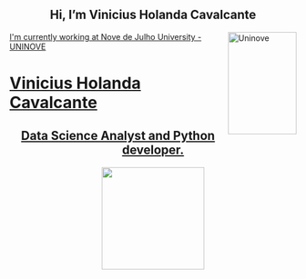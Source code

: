
<h2 align="center">  Hi, I’m Vinicius Holanda Cavalcante </h2>

<body>
  <div>
    <a href="https://www.uninove.br/">
    <img align="right" height="180em" width="120px" alt="Uninove" src="https://www.uninove.br/logo-uninove.svg"/>
  </div>
</body>


I'm currently working at Nove de Julho University - UNINOVE


# Vinicius Holanda Cavalcante
<h2 align="center"> Data Science Analyst and Python developer.</h2>

<div align="center">
  <a href="https://github.com/viniciusholanda001">
  <img height="180em" src="https://github-readme-stats.vercel.app/api?username=viniciusHolanda001&show_icons=true&theme=dark&count_private=true"/>
</div>

